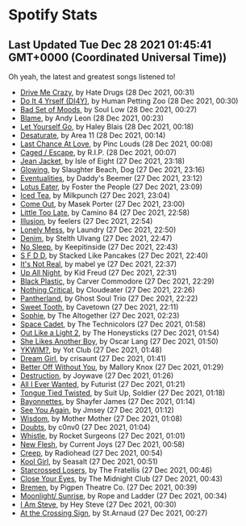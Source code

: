 
# Spotify Stats
## Last Updated Tue Dec 28 2021 01:45:41 GMT+0000 (Coordinated Universal Time))

Oh yeah, the latest and greatest songs listened to!

- [Drive Me Crazy](https://www.last.fm/music/Hate+Drugs/_/Drive+Me+Crazy), by Hate Drugs (28 Dec 2021, 00:31)
- [Do It 4 Yrself (DI4Y)](https://www.last.fm/music/Human+Petting+Zoo/_/Do+It+4+Yrself+(DI4Y)), by Human Petting Zoo (28 Dec 2021, 00:30)
- [Bad Set of Moods](https://www.last.fm/music/Soul+Low/_/Bad+Set+of+Moods), by Soul Low (28 Dec 2021, 00:27)
- [Blame](https://www.last.fm/music/Andy+Leon/_/Blame), by Andy Leon (28 Dec 2021, 00:23)
- [Let Yourself Go](https://www.last.fm/music/Haley+Blais/_/Let+Yourself+Go), by Haley Blais (28 Dec 2021, 00:18)
- [Desaturate](https://www.last.fm/music/Area+11/_/Desaturate), by Area 11 (28 Dec 2021, 00:14)
- [Last Chance At Love](https://www.last.fm/music/Pinc+Louds/_/Last+Chance+At+Love), by Pinc Louds (28 Dec 2021, 00:08)
- [Caged / Escape](https://www.last.fm/music/R.I.P./_/Caged+%2F+Escape), by R.I.P. (28 Dec 2021, 00:07)
- [Jean Jacket](https://www.last.fm/music/Isle+of+Eight/_/Jean+Jacket), by Isle of Eight (27 Dec 2021, 23:18)
- [Glowing](https://www.last.fm/music/Slaughter+Beach,+Dog/_/Glowing), by Slaughter Beach, Dog (27 Dec 2021, 23:16)
- [Eventualities](https://www.last.fm/music/Daddy%27s+Beemer/_/Eventualities), by Daddy's Beemer (27 Dec 2021, 23:12)
- [Lotus Eater](https://www.last.fm/music/Foster+the+People/_/Lotus+Eater), by Foster the People (27 Dec 2021, 23:09)
- [Iced Tea](https://www.last.fm/music/Milkpunch/_/Iced+Tea), by Milkpunch (27 Dec 2021, 23:04)
- [Come Out](https://www.last.fm/music/Masek+Porter/_/Come+Out), by Masek Porter (27 Dec 2021, 23:00)
- [Little Too Late](https://www.last.fm/music/Camino+84/_/Little+Too+Late), by Camino 84 (27 Dec 2021, 22:58)
- [Illusion](https://www.last.fm/music/feelers/_/Illusion), by feelers (27 Dec 2021, 22:54)
- [Lonely Mess](https://www.last.fm/music/Laundry/_/Lonely+Mess), by Laundry (27 Dec 2021, 22:50)
- [Denim](https://www.last.fm/music/Stelth+Ulvang/_/Denim), by Stelth Ulvang (27 Dec 2021, 22:47)
- [No Sleep](https://www.last.fm/music/Keepitinside/_/No+Sleep), by Keepitinside (27 Dec 2021, 22:43)
- [S F D D](https://www.last.fm/music/Stacked+Like+Pancakes/_/S+F+D+D), by Stacked Like Pancakes (27 Dec 2021, 22:40)
- [It's Not Real](https://www.last.fm/music/mabel+ye/_/It%27s+Not+Real), by mabel ye (27 Dec 2021, 22:37)
- [Up All Night](https://www.last.fm/music/Kid+Freud/_/Up+All+Night), by Kid Freud (27 Dec 2021, 22:31)
- [Black Plastic](https://www.last.fm/music/Carver+Commodore/_/Black+Plastic), by Carver Commodore (27 Dec 2021, 22:29)
- [Nothing Critical](https://www.last.fm/music/Cloudeater/_/Nothing+Critical), by Cloudeater (27 Dec 2021, 22:26)
- [Pantherland](https://www.last.fm/music/Ghost+Soul+Trio/_/Pantherland), by Ghost Soul Trio (27 Dec 2021, 22:22)
- [Sweet Tooth](https://www.last.fm/music/Cavetown/_/Sweet+Tooth), by Cavetown (27 Dec 2021, 22:11)
- [Sophie](https://www.last.fm/music/The+Altogether/_/Sophie), by The Altogether (27 Dec 2021, 02:23)
- [Space Cadet](https://www.last.fm/music/The+Technicolors/_/Space+Cadet), by The Technicolors (27 Dec 2021, 01:58)
- [Out Like a Light 2](https://www.last.fm/music/The+Honeysticks/_/Out+Like+a+Light+2), by The Honeysticks (27 Dec 2021, 01:54)
- [She Likes Another Boy](https://www.last.fm/music/Oscar+Lang/_/She+Likes+Another+Boy), by Oscar Lang (27 Dec 2021, 01:50)
- [YKWIM?](https://www.last.fm/music/Yot+Club/_/YKWIM%3F), by Yot Club (27 Dec 2021, 01:48)
- [Dream Girl](https://www.last.fm/music/crisaunt/_/Dream+Girl), by crisaunt (27 Dec 2021, 01:41)
- [Better Off Without You](https://www.last.fm/music/Mallory+Knox/_/Better+Off+Without+You), by Mallory Knox (27 Dec 2021, 01:29)
- [Destruction](https://www.last.fm/music/Joywave/_/Destruction), by Joywave (27 Dec 2021, 01:26)
- [All I Ever Wanted](https://www.last.fm/music/Futurist/_/All+I+Ever+Wanted), by Futurist (27 Dec 2021, 01:21)
- [Tongue Tied Twisted](https://www.last.fm/music/Suit+Up,+Soldier/_/Tongue+Tied+Twisted), by Suit Up, Soldier (27 Dec 2021, 01:18)
- [Bayonnettes](https://www.last.fm/music/Shayfer+James/_/Bayonnettes), by Shayfer James (27 Dec 2021, 01:14)
- [See You Again](https://www.last.fm/music/Jmsey/_/See+You+Again), by Jmsey (27 Dec 2021, 01:12)
- [Wisdom](https://www.last.fm/music/Mother+Mother/_/Wisdom), by Mother Mother (27 Dec 2021, 01:08)
- [Doubts](https://www.last.fm/music/c0nv0/_/Doubts), by c0nv0 (27 Dec 2021, 01:04)
- [Whistle](https://www.last.fm/music/Rocket+Surgeons/_/Whistle), by Rocket Surgeons (27 Dec 2021, 01:01)
- [New Flesh](https://www.last.fm/music/Current+Joys/_/New+Flesh), by Current Joys (27 Dec 2021, 00:58)
- [Creep](https://www.last.fm/music/Radiohead/_/Creep), by Radiohead (27 Dec 2021, 00:54)
- [Kool Girl](https://www.last.fm/music/Seasalt/_/Kool+Girl), by Seasalt (27 Dec 2021, 00:51)
- [Starcrossed Losers](https://www.last.fm/music/The+Fratellis/_/Starcrossed+Losers), by The Fratellis (27 Dec 2021, 00:46)
- [Close Your Eyes](https://www.last.fm/music/The+Midnight+Club/_/Close+Your+Eyes), by The Midnight Club (27 Dec 2021, 00:43)
- [Bremen](https://www.last.fm/music/Pigpen+Theatre+Co./_/Bremen), by Pigpen Theatre Co. (27 Dec 2021, 00:39)
- [Moonlight/ Sunrise](https://www.last.fm/music/Rope+and+Ladder/_/Moonlight%2F+Sunrise), by Rope and Ladder (27 Dec 2021, 00:34)
- [I Am Steve](https://www.last.fm/music/Hey+Steve/_/I+Am+Steve), by Hey Steve (27 Dec 2021, 00:30)
- [At the Crossing Sign](https://www.last.fm/music/St.Arnaud/_/At+the+Crossing+Sign), by St.Arnaud (27 Dec 2021, 00:27)
